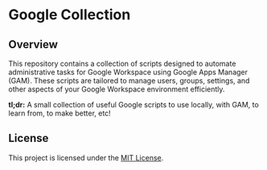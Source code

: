 # Google Collection

## Overview

This repository contains a collection of scripts designed to automate administrative tasks for Google Workspace using Google Apps Manager (GAM). These scripts are tailored to manage users, groups, settings, and other aspects of your Google Workspace environment efficiently.

**tl;dr:** A small collection of useful Google scripts to use locally, with GAM, to learn from, to make better, etc!

## License

This project is licensed under the [MIT License](LICENSE).
